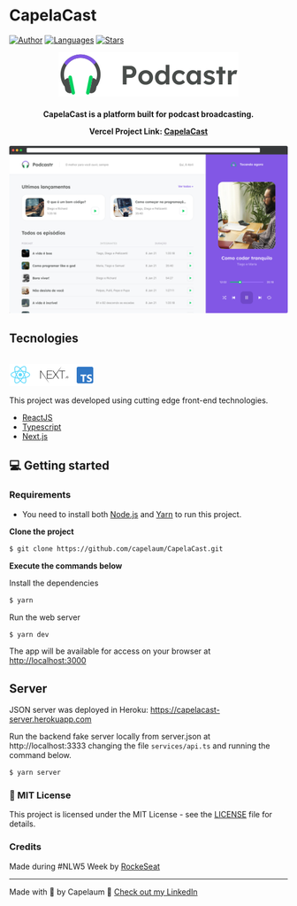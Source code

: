 # CapelaCast

[![Author](https://img.shields.io/badge/author-capelaum-8257E5?style=flat-square)](https://github.com/capelaum)
[![Languages](https://img.shields.io/github/languages/count/capelaum/CapelaCast?color=%238257E5&style=flat-square)](#)
[![Stars](https://img.shields.io/github/stars/capelaum/CapelaCast?color=8257E5&style=flat-square)](https://github.com/capelaum/CapelaCast/stargazers)

<div align="center">
  <img src=".github/logo.svg" alt="Podcastr logo">
</div>


<h4 align="center">
  CapelaCast is a platform built for podcast broadcasting.

  Vercel Project Link: [CapelaCast](https://capelacast.vercel.app) 
</h4>

![CapelaCast preview](.github/app-preview.png)

## Tecnologies

<div align="left">
  <br />
  <img src=".github/tech-logos.png" alt="Technologies used">
</div>

This project was developed using cutting edge front-end technologies.

- [ReactJS](https://reactjs.org/)
- [Typescript](https://www.typescriptlang.org/)
- [Next.js](https://nextjs.org/)

## 💻 Getting started

### Requirements

- You need to install both [Node.js](https://nodejs.org/en/download/) and [Yarn](https://yarnpkg.com/) to run this project.

**Clone the project**

```bash
$ git clone https://github.com/capelaum/CapelaCast.git
```

**Execute the commands below**

Install the dependencies

```bash 
$ yarn
```

Run the web server

```bash
$ yarn dev
```

The app will be available for access on your browser at [http://localhost:3000](http://localhost:3000)

## Server 

JSON server was deployed in Heroku: https://capelacast-server.herokuapp.com

Run the backend fake server locally from server.json at http://localhost:3333 changing the file `services/api.ts`  and running the command below.

```bash
$ yarn server
```

### 📝 MIT License

This project is licensed under the MIT License - see the [LICENSE](LICENSE) file for details.

### Credits

Made during #NLW5 Week by [RockeSeat](https://rocketseat.com.br)

---

Made with 💜 by Capelaum 👋 
[Check out my LinkedIn](https://www.linkedin.com/in/luis-capelletto)